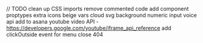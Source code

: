 // TODO
clean up CSS imports
remove commented code
add component proptypes
extra icons
beige vars
cloud svg background
numeric input
voice api
add to asana
youtube video API - https://developers.google.com/youtube/iframe_api_reference
add clickOutside event for menu close
404
